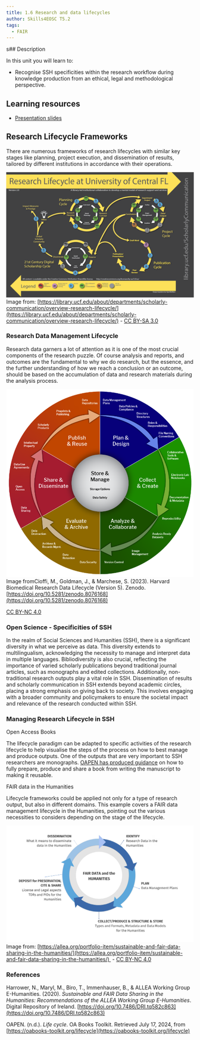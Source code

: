 ```yaml
---
title: 1.6 Research and data lifecycles
author: Skills4EOSC T5.2
tags:
  - FAIR
---
```

s## Description

In this unit you will learn to: 

- Recognise SSH specificities within the research workflow during knowledge production from an ethical, legal and methodological perspective.

## Learning resources

- [Presentation slides](https://docs.google.com/presentation/d/1dxOZ5YM0WKQAkx4-JbvA4Q6zEb6n8STo/edit?usp=sharing&ouid=102604071504748959042&rtpof=true&sd=true)
## Research Lifecycle Frameworks


There are numerous frameworks of research lifecycles with similar key stages like planning, project execution, and dissemination of results, tailored by different institutions in accordance with their operations.

![](attachments/research-life-cycle.png)
Image from: [https://library.ucf.edu/about/departments/scholarly-communication/overview-research-lifecycle/](https://library.ucf.edu/about/departments/scholarly-communication/overview-research-lifecycle/) - [CC BY-SA 3.0](https://creativecommons.org/licenses/by-sa/3.0/deed.en)

### Research Data Management Lifecycle

Research data garners a lot of attention as it is one of the most crucial components of the research puzzle. Of course analysis and reports, and outcomes are the fundamental to why we do research, but the essence, and the further understanding of how we reach a conclusion or an outcome, should be based on the accumulation of data and research materials during the analysis process.

![](attachments/RDM-lifecycle-2tier-v5.png) 
Image fromCioffi, M., Goldman, J., & Marchese, S. (2023). Harvard Biomedical Research Data Lifecycle (Version 5). Zenodo. [https://doi.org/10.5281/zenodo.8076168](https://doi.org/10.5281/zenodo.8076168)

[CC BY-NC 4.0](https://creativecommons.org/licenses/by-nc/4.0/legalcode)

### Open Science - Specificities of SSH

In the realm of Social Sciences and Humanities (SSH), there is a significant diversity in what we perceive as data. This diversity extends to multilingualism, acknowledging the necessity to manage and interpret data in multiple languages. Bibliodiversity is also crucial, reflecting the importance of varied scholarly publications beyond traditional journal articles, such as monographs and edited collections. Additionally, non-traditional research outputs play a vital role in SSH. Dissemination of results and scholarly communication in SSH extends beyond academic circles, placing a strong emphasis on giving back to society. This involves engaging with a broader community and policymakers to ensure the societal impact and relevance of the research conducted within SSH.

### Managing Research Lifecycle in SSH

Open Access Books

The lifecycle paradigm can be adapted to specific activities of the research lifecycle to help visualise the steps of the process on how to best manage and produce outputs. One of the outputs that are very important to SSH researchers are monographs. [OAPEN has produced guidance](https://www.oabooks-toolkit.org/) on how to fully prepare, produce and share a book from writing the manuscript to making it reusable.

FAIR data in the Humanities

Lifecycle frameworks could be applied not only for a type of research output, but also in different domains. This example covers a FAIR data management lifecycle in the Humanities, pointing out the various necessities to considers depending on the stage of the lifecycle. 

![](attachments/Screenshot%202024-01-22%20at%203.31.07%20PM.png)
Image from: [https://allea.org/portfolio-item/sustainable-and-fair-data-sharing-in-the-humanities/](https://allea.org/portfolio-item/sustainable-and-fair-data-sharing-in-the-humanities/)  - [CC BY-NC 4.0](https://creativecommons.org/licenses/by-nc/4.0/?ref=chooser-v1)


### References

Harrower, N., Maryl, M., Biro, T., Immenhauser, B., & ALLEA Working Group E-Humanities. (2020). _Sustainable and FAIR Data Sharing in the Humanities: Recommendations of the ALLEA Working Group E-Humanities_. Digital Repository of Ireland. [https://doi.org/10.7486/DRI.tq582c863](https://doi.org/10.7486/DRI.tq582c863)

OAPEN. (n.d.). _Life cycle_. OA Books Toolkit. Retrieved July 17, 2024, from [https://oabooks-toolkit.org/lifecycle](https://oabooks-toolkit.org/lifecycle)



